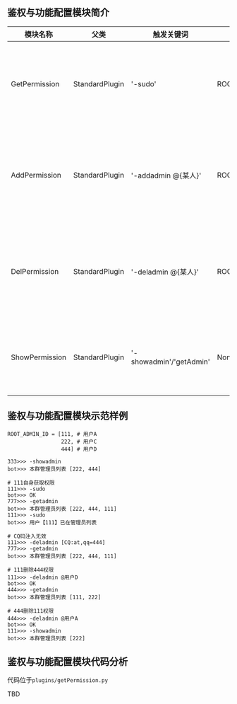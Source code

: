 ## 鉴权与功能配置模块简介

| 模块名称 | 父类 | 触发关键词 | 触发权限| 内容 |
| ---- | ---- | ---- | ---- | ---- |
| GetPermission | StandardPlugin | '-sudo' | ROOT_ADMIN_ID | 把本人id添加到群bot管理权限名单 |
| AddPermission | StandardPlugin | '-addadmin @{某人}' | ROOT_ADMIN_ID | 把@{某人}添加到群bot管理权限名单 |
| DelPermission | StandardPlugin | '-deladmin @{某人}' | ROOT_ADMIN_ID | 把@{某人}移出群bot管理权限名单 |
| ShowPermission | StandardPlugin | '-showadmin'/'getAdmin' | None | 查看取群bot管理员权限名单 |

## 鉴权与功能配置模块示范样例

```
ROOT_ADMIN_ID = [111, # 用户A  
                 222, # 用户C
                 444] # 用户D

333>>> -showadmin
bot>>> 本群管理员列表 [222, 444]

# 111自身获取权限
111>>> -sudo
bot>>> OK
777>>> -getadmin
bot>>> 本群管理员列表 [222, 444, 111]
111>>> -sudo
bot>>> 用户【111】已在管理员列表

# CQ码注入无效
111>>> -deladmin [CQ:at,qq=444]
777>>> -getadmin
bot>>> 本群管理员列表 [222, 444, 111]

# 111删除444权限
111>>> -deladmin @用户D
bot>>> OK
444>>> -getadmin
bot>>> 本群管理员列表 [111, 222]

# 444删除111权限
444>>> -deladmin @用户A
bot>>> OK
111>>> -showadmin
bot>>> 本群管理员列表 [222]
```

## 鉴权与功能配置模块代码分析

代码位于`plugins/getPermission.py`

TBD